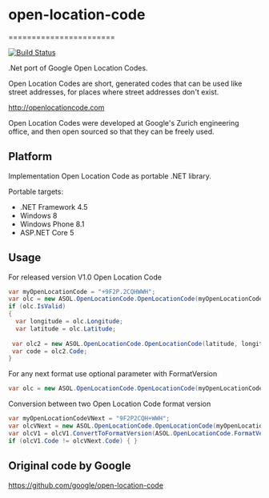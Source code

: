 # open-location-code
=======================

[![Build Status](https://travis-ci.org/DVDpro/open-location-code.svg)](https://travis-ci.org/DVDpro/open-location-code)

.Net port of Google Open Location Codes.

Open Location Codes are short, generated codes that can be used like street addresses, for places where street addresses don't exist.

http://openlocationcode.com

Open Location Codes were developed at Google's Zurich engineering office, and then open sourced so that they can be freely used.

Platform
-----
Implementation Open Location Code as portable .NET library. 

Portable targets:
* .NET Framework 4.5
* Windows 8
* Windows Phone 8.1
* ASP.NET Core 5
 

Usage
-----
For released version V1.0 Open Location Code
```cs
var myOpenLocationCode = "+9F2P.2CQHWWH";
var olc = new ASOL.OpenLocationCode.OpenLocationCode(myOpenLocationCode);
if (olc.IsValid)
{
  var longitude = olc.Longitude;
  var latitude = olc.Latitude;
  
 var olc2 = new ASOL.OpenLocationCode.OpenLocationCode(latitude, longitude);
 var code = olc2.Code;
}
```

For any next format use optional parameter with FormatVersion
```cs
var olc = new ASOL.OpenLocationCode.OpenLocationCode(myOpenLocationCode, ASOL.OpenLocationCode.FormatVersion.VNext);
```

Conversion between two Open Location Code format version
```cs
var myOpenLocationCodeVNext = "9F2P2CQH+WWH";
var olcVNext = new ASOL.OpenLocationCode.OpenLocationCode(myOpenLocationCode, ASOL.OpenLocationCode.FormatVersion.VNext);
var olcV1 = olcV1.ConvertToFormatVersion(ASOL.OpenLocationCode.FormatVersion.V1);
if (olcV1.Code != olcVNext.Code) { }
```

Original code by Google
-----------------------

https://github.com/google/open-location-code
